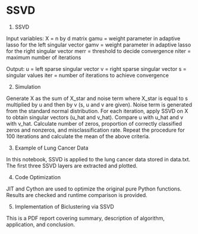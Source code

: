 # SSVD

1. SSVD 

Input variables: 
X = n by d matrix
gamu = weight parameter in adaptive lasso for the left singular vector
gamv = weight parameter in adaptive lasso for the right singular vector
merr = threshold to decide convergence
niter = maximum number of iterations

Output:
u = left sparse singular vector
v = right sparse singular vector
s = singular values
iter = number of iterations to achieve convergence

2. Simulation

Generate X as the sum of X_star and noise term where X_star is equal to s multiplied by u and then by v (s, u and v are given). Noise term is generated from the standard normal distribution. For each iteration, apply SSVD on X to obtain singular vectors (u_hat and v_hat). Compare u with u_hat and v with v_hat. Calculate number of zeros, proportion of correctly classified zeros and nonzeros, and misclassification rate. Repeat the procedure for 100 iterations and calculate the mean of the above criteria.

3. Example of Lung Cancer Data

In this notebook, SSVD is applied to the lung cancer data stored in data.txt. The first three SSVD layers are extracted and plotted. 

4. Code Optimization

JIT and Cython are used to optimize the original pure Python functions. Results are checked and runtime comparison is provided.

5. Implementation of Biclustering via SSVD

This is a PDF report covering summary, description of algorithm, application, and conclusion.   
